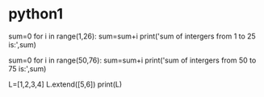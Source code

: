 # python1
sum=0
for i in range(1,26):
    sum=sum+i
print('sum of intergers from 1 to 25 is:',sum)

sum=0
for i in range(50,76):
    sum=sum+i
print('sum of intergers from 50 to 75 is:',sum)
      
L=[1,2,3,4]
L.extend([5,6])
print(L)
